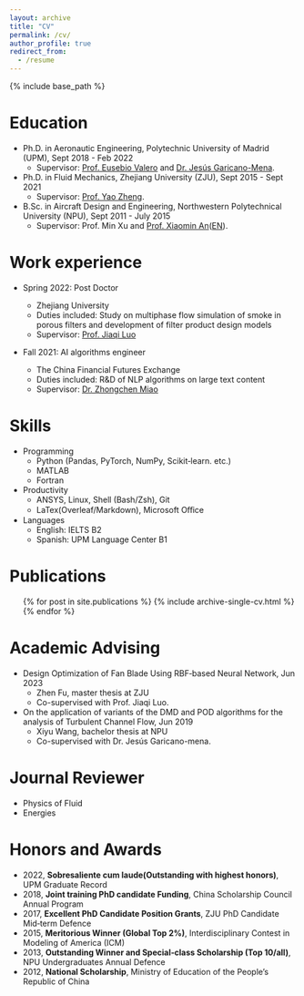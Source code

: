 ```yaml
---
layout: archive
title: "CV"
permalink: /cv/
author_profile: true
redirect_from:
  - /resume
---
```


{% include base_path %}

Education
======
* Ph.D. in Aeronautic Engineering, Polytechnic University of Madrid (UPM), Sept 2018 - Feb 2022
  * Supervisor: [Prof. Eusebio Valero](https://www.linkedin.com/in/eusebio-valero-b10b7a51/) and [Dr. Jesús Garicano-Mena](https://www.linkedin.com/in/jes%C3%BAs-garicano-mena-84310923/).
* Ph.D. in Fluid Mechanics, Zhejiang University (ZJU), Sept 2015 - Sept 2021
  * Supervisor: [Prof. Yao Zheng](https://person.zju.edu.cn/en/YaoZheng).
* B.Sc. in Aircraft Design and Engineering, Northwestern Polytechnical University (NPU), Sept 2011 - July 2015
  * Supervisor: Prof. Min Xu and [Prof. Xiaomin An](https://teacher.nwpu.edu.cn/anxiaomin.html)([EN](https://teacher.nwpu.edu.cn/en/anxiaomin.html)).

Work experience
======
* Spring 2022: Post Doctor
  * Zhejiang University
  * Duties included: Study on multiphase flow simulation of smoke in porous filters and development of filter product design models
  * Supervisor: [Prof. Jiaqi Luo](https://person.zju.edu.cn/en/0018086)

* Fall 2021: AI algorithms engineer
  * The China Financial Futures Exchange
  * Duties included: R&D of NLP algorithms on large text content
  * Supervisor: [Dr. Zhongchen Miao](https://www.linkedin.com/in/zhongchen-miao-a02b432b/)
  
Skills
======
* Programming
  * Python (Pandas, PyTorch, NumPy, Scikit‑learn. etc.)
  * MATLAB
  * Fortran
* Productivity
  * ANSYS, Linux, Shell (Bash/Zsh), Git
  * LaTex(Overleaf/Markdown), Microsoft Oﬀice
* Languages
  * English: IELTS B2
  * Spanish: UPM Language Center B1

Publications
======
  <ul>{% for post in site.publications %}
    {% include archive-single-cv.html %}
  {% endfor %}</ul>

Academic Advising
======
* Design Optimization of Fan Blade Using RBF‑based Neural Network, Jun 2023
  * Zhen Fu, master thesis at ZJU
  * Co-supervised with Prof. Jiaqi Luo.
* On the application of variants of the DMD and POD algorithms for the analysis of Turbulent Channel Flow, Jun 2019
  * Xiyu Wang, bachelor thesis at NPU
  * Co-supervised with Dr. Jesús Garicano-mena.

Journal Reviewer
======
* Physics of Fluid
* Energies

Honors and Awards
======
* 2022, **Sobresaliente cum laude(Outstanding with highest honors)**, UPM Graduate Record
* 2018, **Joint training PhD candidate Funding**, China Scholarship Council Annual Program
* 2017, **Excellent PhD Candidate Position Grants**, ZJU PhD Candidate Mid‑term Defence
* 2015, **Meritorious Winner (Global Top 2%)**, Interdisciplinary Contest in Modeling of America (ICM)
* 2013, **Outstanding Winner and Special‑class Scholarship (Top 10/all)**, NPU Undergraduates Annual Defence
* 2012, **National Scholarship**, Ministry of Education of the People’s Republic of China

